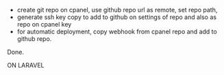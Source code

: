 - create git repo on cpanel, use github repo url as remote, set repo path, 
- generate ssh key copy to add to github on settings of repo and also as repo on cpanel key
- for automatic deployment, copy webhook from cpanel repo and add to github repo.


Done.


ON LARAVEL
